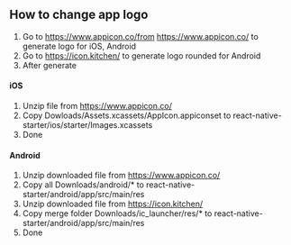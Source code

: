 ## How to change app logo

1. Go to https://www.appicon.co/from https://www.appicon.co/ to generate logo for iOS, Android
2. Go to https://icon.kitchen/ to generate logo rounded for Android
3. After generate

#### iOS

1. Unzip file from https://www.appicon.co/
2. Copy Dowloads/Assets.xcassets/AppIcon.appiconset to react-native-starter/ios/starter/Images.xcassets
3. Done

#### Android

1. Unzip downloaded file from https://www.appicon.co/
2. Copy all Downloads/android/\* to react-native-starter/android/app/src/main/res
3. Unzip downloaded file from https://icon.kitchen/
4. Copy merge folder Downloads/ic_launcher/res/\* to react-native-starter/android/app/src/main/res
5. Done
